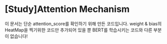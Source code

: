 # [Study]Attention Mechanism
이 문서는 단순 attention_score를 확인하기 위해 만든 코드입니다.
weight & bias의 HeatMap을 찍기위한 코드만 추가되어 있을 뿐 BERT를 학습시키는 코드와 다른 부분이 없습니다! 
